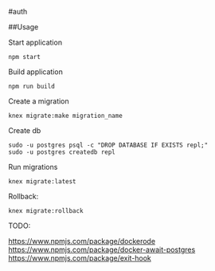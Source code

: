 #auth

##Usage

Start application

```
npm start
```

Build application

```
npm run build
```

Create a migration

```
knex migrate:make migration_name
```

Create db

```
sudo -u postgres psql -c "DROP DATABASE IF EXISTS repl;"
sudo -u postgres createdb repl
```

Run migrations

```
knex migrate:latest
```

Rollback:

```
knex migrate:rollback
```


TODO:

https://www.npmjs.com/package/dockerode
https://www.npmjs.com/package/docker-await-postgres
https://www.npmjs.com/package/exit-hook